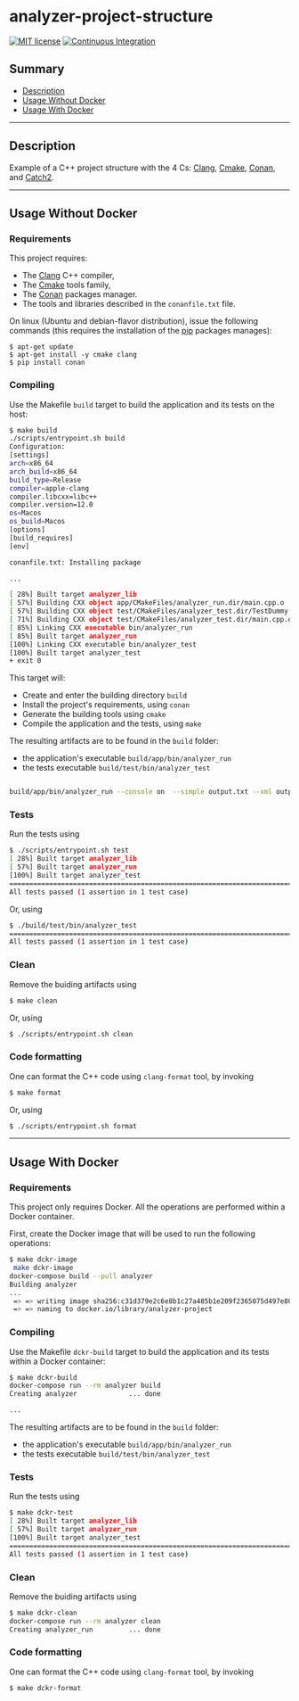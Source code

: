 # analyzer-project-structure
[![MIT license](https://img.shields.io/badge/License-MIT-blue.svg)](https://lbesson.mit-license.org/)
[![Continuous Integration](https://github.com/mauriceAlthoff/analyzer/actions/workflows/ci.yml/badge.svg)](https://github.com/mauriceAlthoff/analyzer/actions/workflows/ci.yml)

## Summary

 * [Description](#description)
 * [Usage Without Docker](#usage-without-docker)
 * [Usage With Docker](#usage-with-docker)

*****

## Description

Example of a C++ project structure with the 4 Cs: [Clang](https://clang.llvm.org), [Cmake](https://cmake.org), [Conan](https://conan.io), and [Catch2](https://github.com/catchorg/Catch2).

*****

## Usage Without Docker

### Requirements

This project requires:

 * The [Clang](https://clang.llvm.org) C++ compiler,
 * The [Cmake](https://cmake.org) tools family,
 * The [Conan](https://conan.io) packages manager.
 * The tools and libraries described in the `conanfile.txt` file.

On linux (Ubuntu and debian-flavor distribution), issue the following commands (this requires the installation of the [pip](https://pip.pypa.io/en/stable/) packages manages):

```
$ apt-get update
$ apt-get install -y cmake clang
$ pip install conan
```

### Compiling

Use the Makefile `build`  target to build the application and its tests on the host:

```bash
$ make build
./scripts/entrypoint.sh build
Configuration:
[settings]
arch=x86_64
arch_build=x86_64
build_type=Release
compiler=apple-clang
compiler.libcxx=libc++
compiler.version=12.0
os=Macos
os_build=Macos
[options]
[build_requires]
[env]

conanfile.txt: Installing package

...

[ 28%] Built target analyzer_lib
[ 57%] Building CXX object app/CMakeFiles/analyzer_run.dir/main.cpp.o
[ 57%] Building CXX object test/CMakeFiles/analyzer_test.dir/TestDummy.cpp.o
[ 71%] Building CXX object test/CMakeFiles/analyzer_test.dir/main.cpp.o
[ 85%] Linking CXX executable bin/analyzer_run
[ 85%] Built target analyzer_run
[100%] Linking CXX executable bin/analyzer_test
[100%] Built target analyzer_test
+ exit 0
```

This target will:
 * Create and enter the building directory `build`
 * Install the project's requirements, using `conan`
 * Generate the building tools using `cmake`
 * Compile the application and the tests, using `make`

The resulting artifacts are to be found in the `build` folder:

 * the application's executable `build/app/bin/analyzer_run` 
 * the tests executable `build/test/bin/analyzer_test`

```bash

build/app/bin/analyzer_run --console on  --simple output.txt --xml output.xml

```

### Tests

Run the tests using 

```bash
$ ./scripts/entrypoint.sh test
[ 28%] Built target analyzer_lib
[ 57%] Built target analyzer_run
[100%] Built target analyzer_test
===============================================================================
All tests passed (1 assertion in 1 test case)
```

Or, using

```bash
$ ./build/test/bin/analyzer_test
===============================================================================
All tests passed (1 assertion in 1 test case)
```

### Clean

Remove the buiding artifacts using

```bash
$ make clean

```

Or, using

```bash
$ ./scripts/entrypoint.sh clean
```

### Code formatting

One can format the C++ code using `clang-format` tool, by invoking

```bash
$ make format
```

Or, using

```bash
$ ./scripts/entrypoint.sh format
```

*****

## Usage With Docker

### Requirements

This project only requires Docker. All the operations are performed within a Docker container.

First, create the Docker image that will be used to run the following operations:

```bash
$ make dckr-image
 make dckr-image
docker-compose build --pull analyzer
Building analyzer
...
 => => writing image sha256:c31d379e2c6e8b1c27a485b1e209f2365075d497e804d7cd65164f8310c9c07a       0.0s
 => => naming to docker.io/library/analyzer-project                                                0.0s
```

### Compiling

Use the Makefile `dckr-build`  target to build the application and its tests within a Docker container:

```bash
$ make dckr-build 
docker-compose run --rm analyzer build
Creating analyzer             ... done

...
```

The resulting artifacts are to be found in the `build` folder:

 * the application's executable `build/app/bin/analyzer_run` 
 * the tests executable `build/test/bin/analyzer_test`

### Tests

Run the tests using 

```bash
$ make dckr-test
[ 28%] Built target analyzer_lib
[ 57%] Built target analyzer_run
[100%] Built target analyzer_test
===============================================================================
All tests passed (1 assertion in 1 test case)
```

### Clean

Remove the buiding artifacts using

```bash
$ make dckr-clean
docker-compose run --rm analyzer clean
Creating analyzer_run         ... done
```

### Code formatting

One can format the C++ code using `clang-format` tool, by invoking

```bash
$ make dckr-format
```
